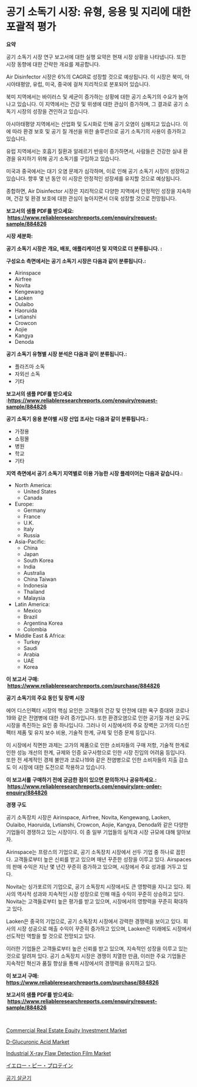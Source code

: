 <p><h1>공기 소독기 시장: 유형, 응용 및 지리에 대한 포괄적 평가</h1></p><p><strong>요약</strong></p>
<p><p>공기 소독기 시장 연구 보고서에 대한 실행 요약은 현재 시장 상황을 나타냅니다. 또한 시장 동향에 대한 간략한 개요를 제공합니다.</p><p>Air Disinfector 시장은 6%의 CAGR로 성장할 것으로 예상됩니다. 이 시장은 북미, 아시아태평양, 유럽, 미국, 중국에 걸쳐 지리적으로 분포되어 있습니다.</p><p>북미 지역에서는 바이러스 및 세균이 증가하는 상황에 대한 공기 소독기의 수요가 늘어나고 있습니다. 이 지역에서는 건강 및 위생에 대한 관심이 증가하며, 그 결과로 공기 소독기 시장의 성장을 견인하고 있습니다.</p><p>아시아태평양 지역에서는 산업화 및 도시화로 인해 공기 오염이 심해지고 있습니다. 이에 따라 환경 보호 및 공기 질 개선을 위한 솔루션으로 공기 소독기의 사용이 증가하고 있습니다.</p><p>유럽 지역에서는 호흡기 질환과 알레르기 반응이 증가하면서, 사람들은 건강한 실내 환경을 유지하기 위해 공기 소독기를 구입하고 있습니다.</p><p>미국과 중국에서는 대기 오염 문제가 심각하며, 이로 인해 공기 소독기 시장이 성장하고 있습니다. 향후 몇 년 동안 이 시장은 안정적인 성장세를 유지할 것으로 예상됩니다.</p><p>종합하면, Air Disinfector 시장은 지리적으로 다양한 지역에서 안정적인 성장을 지속하며, 건강 및 환경 보호에 대한 관심이 높아지면서 더욱 성장할 것으로 전망됩니다.</p></p>
<p><strong>보고서의 샘플 PDF를 받으세요: &nbsp;<a href="https://www.reliableresearchreports.com/enquiry/request-sample/884826">https://www.reliableresearchreports.com/enquiry/request-sample/884826</a></strong></p>
<p><strong>시장 세분화:</strong></p>
<p><strong> 공기 소독기 시장은 개요, 배포, 애플리케이션 및 지역으로 더 분류됩니다. :</strong></p>
<p><strong>구성요소 측면에서는 공기 소독기 시장은 다음과 같이 분류됩니다.:</strong></p>
<p><ul><li>Airinspace</li><li>Airfree</li><li>Novita</li><li>Kengewang</li><li>Laoken</li><li>Oulaibo</li><li>Haoruida</li><li>Lvtianshi</li><li>Crowcon</li><li>Aojie</li><li>Kangya</li><li>Denoda</li></ul></p>
<p><strong> 공기 소독기 유형별 시장 분석은 다음과 같이 분류됩니다.:</strong></p>
<p><ul><li>플라즈마 소독</li><li>자외선 소독</li><li>기타</li></ul></p>
<p><strong>보고서의 샘플 PDF를 받으세요 :<a href="https://www.reliableresearchreports.com/enquiry/request-sample/884826">https://www.reliableresearchreports.com/enquiry/request-sample/884826</a></strong></p>
<p><strong> 공기 소독기 응용 분야별 시장 산업 조사는 다음과 같이 분류됩니다.:</strong></p>
<p><ul><li>가정용</li><li>쇼핑몰</li><li>병원</li><li>학교</li><li>기타</li></ul></p>
<p><strong>지역 측면에서 공기 소독기 지역별로 이용 가능한 시장 플레이어는 다음과 같습니다.:</strong></p>
<p><ul>
    <li>
        North America:
        <ul>
            <li>United States</li>
            <li>Canada</li>
        </ul>
    </li>
    <li>
        Europe:
        <ul>
            <li>Germany</li>
            <li>France</li>
            <li>U.K.</li>
            <li>Italy</li>
            <li>Russia</li>
        </ul>
    </li>
    <li>
        Asia-Pacific:
        <ul>
            <li>China</li>
            <li>Japan</li>
            <li>South Korea</li>
            <li>India</li>
            <li>Australia</li>
            <li>China Taiwan</li>
            <li>Indonesia</li>
            <li>Thailand</li>
            <li>Malaysia</li>
        </ul>
    </li>
    <li>
        Latin America:
        <ul>
            <li>Mexico</li>
            <li>Brazil</li>
            <li>Argentina Korea</li>
            <li>Colombia</li>
        </ul>
    </li>
    <li>
        Middle East & Africa:
        <ul>
            <li>Turkey</li>
            <li>Saudi</li>
            <li>Arabia</li>
            <li>UAE</li>
            <li>Korea</li>
        </ul>
    </li>
    </ul></p>
<p><strong>이 보고서 구매: &nbsp;<a href="https://www.reliableresearchreports.com/purchase/884826">https://www.reliableresearchreports.com/purchase/884826</a></strong></p>
<p><strong>공기 소독기의 주요 동인 및 장벽 시장</strong></p>
<p><p>에어 디스인펙터 시장의 핵심 요인은 고객들의 건강 및 안전에 대한 욕구 증대와 코로나19와 같은 전염병에 대한 우려 증가입니다. 또한 환경오염으로 인한 공기질 개선 요구도 시장을 촉진하는 요인 중 하나입니다. 그러나 이 시장에서의 주요 장벽은 고가의 디스인펙터 제품 및 유지 보수 비용, 기술적 한계, 규제 및 인증 문제 등입니다.</p><p>이 시장에서 직면한 과제는 고가의 제품으로 인한 소비자들의 구매 저항, 기술적 한계로 인한 성능 개선의 한계, 규제와 인증 요구사항으로 인한 시장 진입의 어려움 등입니다. 또한 전 세계적인 경제 불안과 코로나19와 같은 전염병으로 인한 소비자들의 지출 감소도 이 시장에 대한 도전으로 작용하고 있습니다.</p></p>
<p><strong>이 보고서를 구매하기 전에 궁금한 점이 있으면 문의하거나 공유하세요.: &nbsp;<a href="https://www.reliableresearchreports.com/enquiry/pre-order-enquiry/884826">https://www.reliableresearchreports.com/enquiry/pre-order-enquiry/884826</a></strong></p>
<p><strong>경쟁 구도</strong></p>
<p><p>공기 소독장치 시장은 Airinspace, Airfree, Novita, Kengewang, Laoken, Oulaibo, Haoruida, Lvtianshi, Crowcon, Aojie, Kangya, Denoda와 같은 다양한 기업들이 경쟁하고 있는 시장이다. 이 중 일부 기업들의 실적과 시장 규모에 대해 알아보자.</p><p>Airinspace는 프랑스의 기업으로, 공기 소독장치 시장에서 선두 기업 중 하나로 꼽힌다. 고객들로부터 높은 신뢰를 받고 있으며 매년 꾸준한 성장을 이루고 있다. Airspaces의 판매 수익은 지난 몇 년간 꾸준히 증가하고 있으며, 시장에서 주요 성과를 거두고 있다.</p><p>Novita는 싱가포르의 기업으로, 공기 소독장치 시장에서도 큰 영향력을 지니고 있다. 회사의 역사적 성과와 지속적인 시장 성장으로 인해 매출 수익이 꾸준히 상승하고 있다. Novita는 고객들로부터 높은 평가를 받고 있으며, 시장에서의 영향력을 꾸준히 확대하고 있다.</p><p>Laoken은 중국의 기업으로, 공기 소독장치 시장에서 강력한 경쟁력을 보이고 있다. 회사의 시장 성공으로 매출 수익이 꾸준히 증가하고 있으며, Laoken은 미래에도 시장에서 선도적인 역할을 할 것으로 전망되고 있다.</p><p>이러한 기업들은 고객들로부터 높은 신뢰를 받고 있으며, 지속적인 성장을 이루고 있는 것으로 알려져 있다. 공기 소독장치 시장은 경쟁이 치열한 만큼, 이러한 주요 기업들은 지속적인 혁신과 품질 향상을 통해 시장에서의 경쟁력을 유지하고 있다.</p></p>
<p><strong>이 보고서 구매: &nbsp; <a href="https://www.reliableresearchreports.com/purchase/884826">https://www.reliableresearchreports.com/purchase/884826</a></strong></p>
<p><strong>보고서의 샘플 PDF를 받으세요: &nbsp;<a href="https://www.reliableresearchreports.com/enquiry/request-sample/884826">https://www.reliableresearchreports.com/enquiry/request-sample/884826</a></strong><strong></strong></p>
<p>&nbsp;</p>
<p><p><a href="https://zircon-bluebell-299.notion.site/Commercial-Real-Estate-Equity-Investment-Market-Growth-Market-Trends-COVID-19-Impact-and-Forecast-407e8552499241bc9a151977a10ddd18">Commercial Real Estate Equity Investment Market</a></p><p><a href="https://issuu.com/reportprime-2/docs/d-glucuronic-acid-market-size-2030.pptx">D-Glucuronic Acid Market</a></p><p><a href="https://github.com/johnbach50/Market-Research-Report-List-2/blob/main/industrial-x-ray-flaw-detection-film-market.md">Industrial X-ray Flaw Detection Film Market</a></p><p><a href="https://github.com/joaejkdzgyljvo6/Market-Research-Report-List-1/blob/main/83467121735.md">イエロー・ピー・プロテイン</a></p><p><a href="https://github.com/vsap75a286l/Market-Research-Report-List-1/blob/main/55289161397.md">공기 살균기</a></p></p>